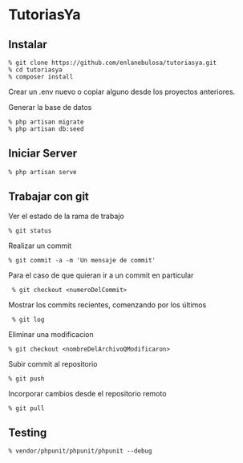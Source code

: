 # TutoriasYa

## Instalar

```
% git clone https://github.com/enlanebulosa/tutoriasya.git
% cd tutoriasya
% composer install
```

Crear un .env nuevo o copiar alguno desde los proyectos anteriores.

Generar la base de datos

```
% php artisan migrate
% php artisan db:seed
```

## Iniciar Server

```
% php artisan serve
```

## Trabajar con git

Ver el estado de la rama de trabajo
```
% git status
```
Realizar un commit

```
% git commit -a -m 'Un mensaje de commit'
```

Para el caso de que quieran ir a un commit en particular 

```
 % git checkout <numeroDelCommit>
```

Mostrar los commits recientes, comenzando por los últimos

```
 % git log
```

Eliminar una modificacion

```
% git checkout <nombreDelArchivoQModificaron>
```

Subir commit al repositorio

```
% git push
```

Incorporar cambios desde el repositorio remoto

```
% git pull
```

## Testing

```
% vendor/phpunit/phpunit/phpunit --debug
```